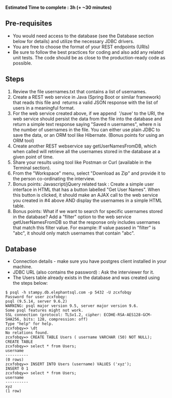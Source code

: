 **Estimated Time to complete : 3h (+ ~30 minutes)**

Pre-requisites
----------------------


-   You would  need access to the database (see the Database section below for details) and utilize the necessary JDBC drivers. 
-   You are free to choose the format of your REST endpoints (URIs)
-   Be sure to follow the best practices for coding and also add any related unit tests. The code should be as close to the production-ready code as possible.

Steps
-----

1.  Review the file usernames.txt that contains a list of usernames.
2.  Create a REST web service in Java (Spring Boot or similar framework) that reads this file and  returns a valid JSON response with the list of users in a meaningful format.
3.  For the web service created above, if we append  '/save' to the URI, the web service should persist the data from the file into the database and return a simple text response saying "Saved n usernames", where n is the number of usernames in the file. You can either use plain JDBC to save the data, or an ORM tool like Hibernate. (Bonus points for using an ORM tool)
4.  Create another REST webservice say getUserNamesFromDB, which when called will retrieve all the usernames stored in the database at a given point of time.
5.  Share your results using tool like Postman or Curl (available in the Terminal section).
6.  From the "Workspace" menu, select "Download as Zip" and provide it to the person co-ordinating the interview. 
6.  Bonus points: Javascript/jQuery related task : Create a simple user interface in HTML that has a button labelled "Get User Names". When this button is clicked, it should make an AJAX call to the web service you created in #4 above AND display the usernames in a simple HTML table.
7.  Bonus points: What if we want to search for specific usernames stored in the database? Add a "filter" option to the web service getUserNamesFromDB so that the response only includes usernames that match this filter value. For example: If value passed in "filter" is "abc", it should only match usernames that contain "abc".


Database
--------

- Connection details - make sure you have postgres client installed in your machine.
- JDBC URL (also contains the password) : Ask the interviewer for it.
- The Users table already exists in the database and was created using the steps below:

```
$ psql -h stampy.db.elephantsql.com -p 5432 -U zcxfobqy
Password for user zcxfobqy:
psql (9.5.14, server 9.6.2)
WARNING: psql major version 9.5, server major version 9.6.
Some psql features might not work.
SSL connection (protocol: TLSv1.2, cipher: ECDHE-RSA-AES128-GCM-SHA256, bits: 128, compression: off)
Type "help" for help.
zcxfobqy=> \dt
No relations found.
zcxfobqy=> CREATE TABLE Users ( username VARCHAR (50) NOT NULL);
CREATE TABLE
zcxfobqy=> select * from Users;
username
----------
(0 rows)
zcxfobqy=> INSERT INTO Users (username) VALUES ('xyz');
INSERT 0 1
zcxfobqy=> select * from Users;
username
----------
xyz
(1 row)
```



